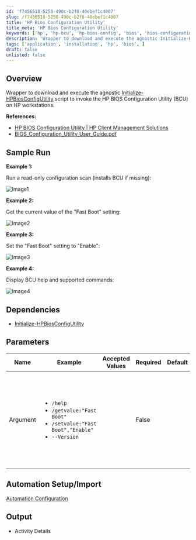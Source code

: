 ```yaml
---
id: 'f7456518-5258-490c-b2f8-40ebef1c4007'
slug: /f7456518-5258-490c-b2f8-40ebef1c4007
title: 'HP Bios Configuration Utility'
title_meta: 'HP Bios Configuration Utility'
keywords: ['hp', 'hp-bcu', 'hp-bios-config', 'bios', 'bios-configuration']
description: 'Wrapper to download and execute the agnostic Initialize-HPBiosConfigUtility script to invoke the HP BIOS Configuration Utility (BCU) on HP workstations.'
tags: ['application', 'installation', 'hp', 'bios', ]
draft: false
unlisted: false
---
```


## Overview

Wrapper to download and execute the agnostic [Initialize-HPBiosConfigUtility](/docs/f7456518-5258-490c-b2f8-40ebef1c4007) script to invoke the HP BIOS Configuration Utility (BCU) on HP workstations.

**References:**

- [HP BIOS Configuration Utility | HP Client Management Solutions](https://ftp.ext.hp.com/pub/caps-softpaq/cmit/HP_BCU.html)
- [BIOS_Configuration_Utility_User_Guide.pdf](https://ftp.hp.com/pub/caps-softpaq/cmit/whitepapers/BIOS_Configuration_Utility_User_Guide.pdf)

## Sample Run

**Example 1:**

Run a read-only configuration scan (installs BCU if missing):

![Image1](../../../static/img/docs/f7456518-5258-490c-b2f8-40ebef1c4007/image1.webp)

**Example 2:**

Get the current value of the "Fast Boot" setting:

![Image2](../../../static/img/docs/f7456518-5258-490c-b2f8-40ebef1c4007/image2.webp)

**Example 3:**

Set the "Fast Boot" setting to "Enable":

![Image3](../../../static/img/docs/f7456518-5258-490c-b2f8-40ebef1c4007/image3.webp)

**Example 4:**

Display BCU help and supported commands:

![Image4](../../../static/img/docs/f7456518-5258-490c-b2f8-40ebef1c4007/image4.webp)

## Dependencies

- [Initialize-HPBiosConfigUtility](/docs/b5d53223-2755-48da-b4f5-a1cd5fa9f58f)

## Parameters

| Name | Example | Accepted Values | Required | Default | Type | Description |
| ---- | ------- | --------------- | -------- | ------- | ---- | ----------- |
| Argument | <ul><li>`/help`</li><li>`/getvalue:"Fast Boot"`</li><li>`/setvalue:"Fast Boot","Enable"`</li><li>`--Version`</li></ul> | | False | | String/Text | The argument to pass to the HP BIOS Configuration Utility (BCU) via the agnostic script. If left blank, the default value `/get` will be used. |

## Automation Setup/Import

[Automation Configuration](https://github.com/ProVal-Tech/ninjarmm/blob/main/scripts/hp-bios-configuration-utility.ps1)

## Output

- Activity Details
